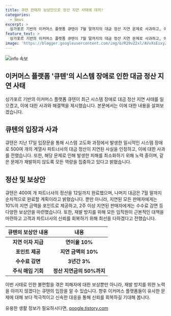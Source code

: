```yaml
---
title: 큐텐 판매자 보상안으로 정산 지연 사태에 대처!
categories:
  - News
excerpt: >
  싱가포르 기반의 이커머스 플랫폼 큐텐이 7월 말까지의 대금 정산 지연 문제로 사과하고, 이에 대한 보상안을 발표했다. 이에 따르면, 시스템 장애로 500여 개의 파트너사에서 정산 지연이 발생했으며, 7월 말까지 순차적으로 대금을 완료할 계획이다. 보상안에는 지연 이자(연이율 10%)와 지연 금액의 10%를 사용할 수 있는 포인트 제공 등이 포함돼 있으며, 수수료 감면 및 주식 매입 기회도 제시했다. 큐텐은 이번 사태로 고객과 파트너사의 신뢰를 회복하기 위해 모든 노력을 다하겠다고 밝혔다.
feature_text: >
  싱가포르 기반의 이커머스 플랫폼 큐텐이 7월 말까지의 대금 정산 지연 문제로 사과하고, 이에 대한 보상안을 발표했다. 이에 따르면, 시스템 장애로 500여 개의 파트너사에서 정산 지연이 발생했으며, 7월 말까지 순차적으로 대금을 완료할 계획이다. 보상안에는 지연 이자(연이율 10%)와 지연 금액의 10%를 사용할 수 있는 포인트 제공 등이 포함돼 있으며, 수수료 감면 및 주식 매입 기회도 제시했다. 큐텐은 이번 사태로 고객과 파트너사의 신뢰를 회복하기 위해 모든 노력을 다하겠다고 밝혔다.
image: 'https://blogger.googleusercontent.com/img/b/R29vZ2xl/AVvXsEixyZcFfHzMRdzZMjFBmAUKJYCLCGyLL1o632UiGVXcaFdKo_bkvkuCioo0uUKlGfBVcT3P84aROyZIXSBEx3Aw5nCQ3pTgDom1WDC4m8eifvWiAmWEEVb4x6G_l8C0QH225ldMjyaFvpxGEBGNO37VmDTDMHGhJPq73UglMfDca1-0aw/s1600/blogspot.png'
---
```


<p><img src="https://blogger.googleusercontent.com/img/b/R29vZ2xl/AVvXsEixyZcFfHzMRdzZMjFBmAUKJYCLCGyLL1o632UiGVXcaFdKo_bkvkuCioo0uUKlGfBVcT3P84aROyZIXSBEx3Aw5nCQ3pTgDom1WDC4m8eifvWiAmWEEVb4x6G_l8C0QH225ldMjyaFvpxGEBGNO37VmDTDMHGhJPq73UglMfDca1-0aw/s1600/blogspot.png" alt="info 속보" /></p>

<h2 data-ke-size="size26">이커머스 플랫폼 '큐텐'의 시스템 장애로 인한 대금 정산 지연 사태</h2>

<p data-ke-size="size16">싱가포르 기반의 이커머스 플랫폼 큐텐이 최근 시스템 장애로 대금 정산 지연 사태를 일으켰고, 이에 대한 사과와 해결책을 제시했습니다. 본문에서는 이에 대한 내용을 살펴보겠습니다.</p>

<h2 data-ke-size="size24">큐텐의 입장과 사과</h2>

<p data-ke-size="size16">큐텐은 지난 17일 입장문을 통해 시스템 고도화 과정에서 발생한 일시적인 시스템 장애로 500여 개의 계열사 파트너사의 대금 정산이 지연된 사실을 인정하고, 이에 대한 사과를 전했습니다. 또한, 해당 문제로 인해 발생한 피해를 최소화하기 위해 노력 중이며, 같은 문제가 재발하지 않도록 모든 역량을 집중하고 있다고 밝혔습니다.</p>

<h2 data-ke-size="size24">정산 및 보상안</h2>

<p data-ke-size="size16">큐텐은 400여 개 파트너사의 정산을 12일까지 완료했으며, 나머지 대금은 7월 말까지 순차적으로 완료할 계획이라고 밝혔습니다. 뿐만 아니라, 지연된 모든 판매자에게는 10%의 지연 금액을 포인트로 제공하고, 2주 이상 지연된 판매자에게는 수수료 감면 등 다양한 보상안을 마련했습니다. 또한, 재발 방지를 위해 모든 임직원이 근본적인 대책을 마련하고 고객과 파트너사의 신뢰를 회복하기 위해 최선을 다하겠다고 전했습니다.</p>

<table>
    <thead>
        <tr>
            <th>큐텐의 보상안 내용</th>
            <th>내용</th>
        </tr>
    </thead>
    <tbody>
        <tr>
            <td style="text-align: center; height: 17px;"><b>지연 이자 지급</b></td>
            <td style="text-align: center; height: 17px;"><b>연이율 10%</b></td>
        </tr>
        <tr>
            <td style="text-align: center; height: 17px;"><b>포인트 제공</b></td>
            <td style="text-align: center; height: 17px;"><b>지연 금액의 10%</b></td>
        </tr>
        <tr>
            <td style="text-align: center; height: 17px;"><b>수수료 감면</b></td>
            <td style="text-align: center; height: 17px;"><b>3년간 3%</b></td>
        </tr>
        <tr>
            <td style="text-align: center; height: 17px;"><b>주식 매입 기회</b></td>
            <td style="text-align: center; height: 17px;"><b>정산 지연금의 50%까지</b></td>
        </tr>
    </tbody>
</table>

<p data-ke-size="size16">이번 사태로 인한 불편함을 겪은 피해자에 대한 보상뿐만 아니라, 재발 방지를 위한 노력을 아끼지 않겠다는 큐텐의 입장을 알 수 있습니다. 향후 이커머스 플랫폼들이 유사한 문제에 대해 보다 적극적이고 신속한 대응을 통해 신뢰를 회복하길 기대해 봅니다.</p>
유용한 생활 정보가 필요하시다면, <a href="https://qoogle.tistory.com" rel="dofollow">qoogle.tistory.com</a>



